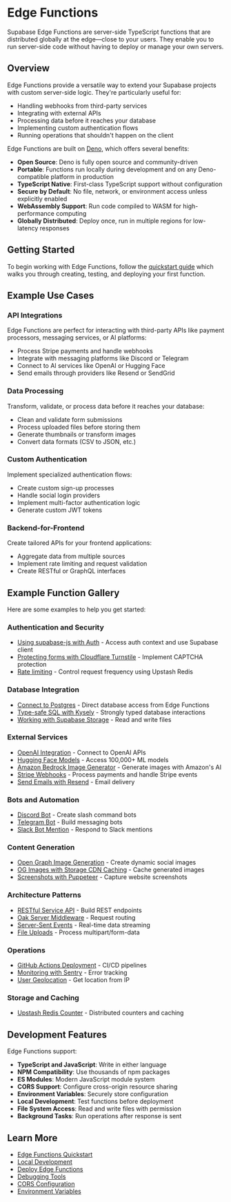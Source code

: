 # Edge Functions

Supabase Edge Functions are server-side TypeScript functions that are distributed globally at the edge—close to your users. They enable you to run server-side code without having to deploy or manage your own servers.

## Overview

Edge Functions provide a versatile way to extend your Supabase projects with custom server-side logic. They're particularly useful for:

- Handling webhooks from third-party services
- Integrating with external APIs
- Processing data before it reaches your database
- Implementing custom authentication flows
- Running operations that shouldn't happen on the client

Edge Functions are built on [Deno](https://deno.com/), which offers several benefits:

- **Open Source**: Deno is fully open source and community-driven
- **Portable**: Functions run locally during development and on any Deno-compatible platform in production
- **TypeScript Native**: First-class TypeScript support without configuration
- **Secure by Default**: No file, network, or environment access unless explicitly enabled
- **WebAssembly Support**: Run code compiled to WASM for high-performance computing
- **Globally Distributed**: Deploy once, run in multiple regions for low-latency responses

## Getting Started

To begin working with Edge Functions, follow the [quickstart guide](https://supabase.com/docs/guides/functions/quickstart) which walks you through creating, testing, and deploying your first function.

## Example Use Cases

### API Integrations

Edge Functions are perfect for interacting with third-party APIs like payment processors, messaging services, or AI platforms:

- Process Stripe payments and handle webhooks
- Integrate with messaging platforms like Discord or Telegram
- Connect to AI services like OpenAI or Hugging Face
- Send emails through providers like Resend or SendGrid

### Data Processing

Transform, validate, or process data before it reaches your database:

- Clean and validate form submissions
- Process uploaded files before storing them
- Generate thumbnails or transform images
- Convert data formats (CSV to JSON, etc.)

### Custom Authentication

Implement specialized authentication flows:

- Create custom sign-up processes
- Handle social login providers
- Implement multi-factor authentication logic
- Generate custom JWT tokens

### Backend-for-Frontend

Create tailored APIs for your frontend applications:

- Aggregate data from multiple sources
- Implement rate limiting and request validation
- Create RESTful or GraphQL interfaces

## Example Function Gallery

Here are some examples to help you get started:

### Authentication and Security

- [Using supabase-js with Auth](https://supabase.com/docs/guides/functions/auth) - Access auth context and use Supabase client
- [Protecting forms with Cloudflare Turnstile](https://supabase.com/docs/guides/functions/examples/cloudflare-turnstile) - Implement CAPTCHA protection
- [Rate limiting](https://supabase.com/docs/guides/functions/examples/rate-limiting) - Control request frequency using Upstash Redis

### Database Integration

- [Connect to Postgres](https://supabase.com/docs/guides/functions/connect-to-postgres) - Direct database access from Edge Functions
- [Type-safe SQL with Kysely](https://supabase.com/docs/guides/functions/kysely-postgres) - Strongly typed database interactions
- [Working with Supabase Storage](https://github.com/supabase/supabase/blob/master/examples/edge-functions/supabase/functions/read-storage/index.ts) - Read and write files

### External Services

- [OpenAI Integration](https://supabase.com/docs/guides/ai/examples/openai) - Connect to OpenAI APIs
- [Hugging Face Models](https://supabase.com/docs/guides/ai/examples/huggingface-image-captioning) - Access 100,000+ ML models
- [Amazon Bedrock Image Generator](https://supabase.com/docs/guides/functions/examples/amazon-bedrock-image-generator) - Generate images with Amazon's AI
- [Stripe Webhooks](https://supabase.com/docs/guides/functions/examples/stripe-webhooks) - Process payments and handle Stripe events
- [Send Emails with Resend](https://supabase.com/docs/guides/functions/examples/send-emails) - Email delivery

### Bots and Automation

- [Discord Bot](https://supabase.com/docs/guides/functions/examples/discord-bot) - Create slash command bots
- [Telegram Bot](https://supabase.com/docs/guides/functions/examples/telegram-bot) - Build messaging bots
- [Slack Bot Mention](https://supabase.com/docs/guides/functions/examples/slack-bot-mention) - Respond to Slack mentions

### Content Generation

- [Open Graph Image Generation](https://supabase.com/docs/guides/functions/examples/og-image) - Create dynamic social images
- [OG Images with Storage CDN Caching](https://github.com/supabase/supabase/tree/master/examples/edge-functions/supabase/functions/og-image-with-storage-cdn) - Cache generated images
- [Screenshots with Puppeteer](https://supabase.com/docs/guides/functions/examples/screenshots) - Capture website screenshots

### Architecture Patterns

- [RESTful Service API](https://github.com/supabase/supabase/blob/master/examples/edge-functions/supabase/functions/restful-tasks/index.ts) - Build REST endpoints
- [Oak Server Middleware](https://github.com/supabase/supabase/tree/master/examples/edge-functions/supabase/functions/oak-server) - Request routing
- [Server-Sent Events](https://github.com/supabase/supabase/tree/master/examples/edge-functions/supabase/functions/streams) - Real-time data streaming
- [File Uploads](https://github.com/supabase/supabase/tree/master/examples/edge-functions/supabase/functions/file-upload-storage) - Process multipart/form-data

### Operations

- [GitHub Actions Deployment](https://supabase.com/docs/guides/functions/examples/github-actions) - CI/CD pipelines
- [Monitoring with Sentry](https://supabase.com/docs/guides/functions/examples/sentry-monitoring) - Error tracking
- [User Geolocation](https://github.com/supabase/supabase/tree/master/examples/edge-functions/supabase/functions/location) - Get location from IP

### Storage and Caching

- [Upstash Redis Counter](https://supabase.com/docs/guides/functions/examples/upstash-redis) - Distributed counters and caching

## Development Features

Edge Functions support:

- **TypeScript and JavaScript**: Write in either language
- **NPM Compatibility**: Use thousands of npm packages
- **ES Modules**: Modern JavaScript module system
- **CORS Support**: Configure cross-origin resource sharing
- **Environment Variables**: Securely store configuration
- **Local Development**: Test functions before deployment
- **File System Access**: Read and write files with permission
- **Background Tasks**: Run operations after response is sent

## Learn More

- [Edge Functions Quickstart](https://supabase.com/docs/guides/functions/quickstart)
- [Local Development](https://supabase.com/docs/guides/functions/local-development)
- [Deploy Edge Functions](https://supabase.com/docs/guides/functions/deploy)
- [Debugging Tools](https://supabase.com/docs/guides/functions/debugging)
- [CORS Configuration](https://supabase.com/docs/guides/functions/cors)
- [Environment Variables](https://supabase.com/docs/guides/functions/secrets)
